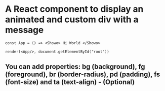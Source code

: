 # A React component to display an animated and custom div with a message


    const App = () => <Showo> Hi World </Showo>

    render(<App/>, document.getElementById("root"))


## You can add properties: bg (background), fg (foreground), br (border-radius), pd (padding), fs (font-size) and ta (text-align) - (Optional)


